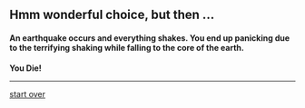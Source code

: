 ## Hmm wonderful choice, but then ...   
#### An earthquake occurs and everything shakes. You end up panicking due to the terrifying shaking while falling to the core of the earth.  
**You Die!**  

---
[start over](start.md)
